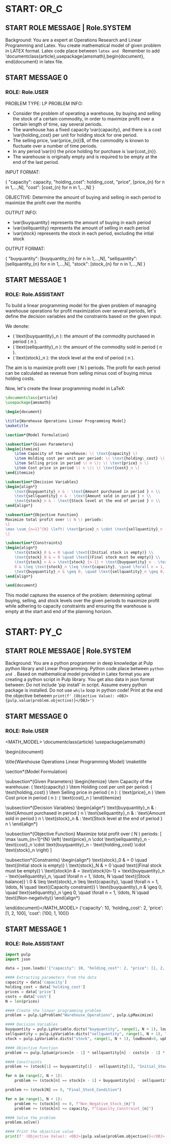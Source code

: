 # START: OR_C 
## START ROLE MESSAGE | Role.SYSTEM 
Background: You are a expert at Operations Research and Linear Programming and Latex. You create mathematical model of given problem in LATEX format. Latex code place between ```latex and ``` Remember to add 'documentclass{article},usepackage{amsmath},begin{document}, end{document} in latex file. 
## START MESSAGE 0 
### ROLE: Role.USER
<DESCRIPTION>
PROBLEM TYPE: LP
PROBLEM INFO:

- Consider the problem of operating a warehouse, by buying and selling the stock of a certain commodity, in order to maximize profit over a certain length of time, say several periods.
- The warehouse has a fixed capacity \var{capacity}, and there is a cost \var{holding_cost} per unit for holding stock for one period.
- The selling price, \var{price_{n}}$, of the commodity is known to fluctuate over a number of time periods. 
- In any period \var{n} the price holding for purchase is \var{cost_{n}}.
- The warehouse is originally empty and is required to be empty at the end of the last period.

INPUT FORMAT:

{
	"capacity": capacity,
	"holding_cost": holding_cost,
	"price", [price_{n} for n in 1,...,N],
	"cost": [cost_{n} for n in 1,...,N]
}


OBJECTIVE: Determine the amount of buying and selling in each period to maximize the profit over the months

OUTPUT INFO:

- \var{buyquantity} represents the amount of buying in each period
- \var{sellquantity} represents the amount of selling in each period
- \var{stock} represents the stock in each period, excluding the intial stock

OUTPUT FORMAT:

{
	"buyquantity": [buyquantity_{n} for n in 1,...,N],
	"sellquantity": [sellquantity_{n} for n in 1,...,N],
	"stock": [stock_{n} for n in 1,...,N]
}
</DESCRIPTION>


## START MESSAGE 1 
### ROLE: Role.ASSISTANT
To build a linear programming model for the given problem of managing warehouse operations for profit maximization over several periods, let's define the decision variables and the constraints based on the given input.

We denote:
- \( \text{buyquantity}_n \): the amount of the commodity purchased in period \( n \).
- \( \text{sellquantity}_n \): the amount of the commodity sold in period \( n \).
- \( \text{stock}_n \): the stock level at the end of period \( n \).

The aim is to maximize profit over \( N \) periods. The profit for each period can be calculated as revenue from selling minus cost of buying minus holding costs.

Now, let's create the linear programming model in LaTeX:

```latex
\documentclass{article}
\usepackage{amsmath}

\begin{document}

\title{Warehouse Operations Linear Programming Model}
\maketitle

\section*{Model Formulation}

\subsection*{Given Parameters}
\begin{itemize}
    \item Capacity of the warehouse: \( \text{capacity} \)
    \item Holding cost per unit per period: \( \text{holding\_cost} \)
    \item Selling price in period \( n \): \( \text{price}_n \)
    \item Cost price in period \( n \): \( \text{cost}_n \)
\end{itemize}

\subsection*{Decision Variables}
\begin{align*}
    \text{buyquantity}_n & : \text{Amount purchased in period } n \\
    \text{sellquantity}_n & : \text{Amount sold in period } n \\
    \text{stock}_n & : \text{Stock level at the end of period } n \\
\end{align*}

\subsection*{Objective Function}
Maximize total profit over \( N \) periods:
\[
\max \sum_{n=1}^{N} \left( \text{price}_n \cdot \text{sellquantity}_n - \text{cost}_n \cdot \text{buyquantity}_n - \text{holding\_cost} \cdot \text{stock}_n \right)
\]

\subsection*{Constraints}
\begin{align*}
    \text{stock}_0 & = 0 \quad \text{(Initial stock is empty)} \\
    \text{stock}_N & = 0 \quad \text{(Final stock must be empty)} \\
    \text{stock}_n & = \text{stock}_{n-1} + \text{buyquantity}_n - \text{sellquantity}_n, \quad \forall n = 1, \ldots, N \quad \text{(Stock balance)} \\
    0 & \leq \text{stock}_n \leq \text{capacity}, \quad \forall n = 1, \ldots, N \quad \text{(Capacity constraint)} \\
    \text{buyquantity}_n & \geq 0, \quad \text{sellquantity}_n \geq 0, \quad \forall n = 1, \ldots, N \quad \text{(Non-negativity)}
\end{align*}

\end{document}
```

This model captures the essence of the problem: determining optimal buying, selling, and stock levels over the given periods to maximize profit while adhering to capacity constraints and ensuring the warehouse is empty at the start and end of the planning horizon.

# START: PY_C 
## START ROLE MESSAGE | Role.SYSTEM 
Background: You are a python programmer in deep knowledge at Pulp python library and Linear Programming. Python code place between ```python and ```. Based on mathematical model provided in Latex format you are creating a python script in Pulp library. You get also data in json format between: <DATA></DATA> Do not include 'pip install' in script. Assume every python package is installed. Do not use `while` loop in python code! Print at the end the objective between <OBJ></OBJ> `print(f' (Objective Value): <OBJ>{pulp.value(problem.objective)}</OBJ>')` 
## START MESSAGE 0 
### ROLE: Role.USER
<MATH_MODEL>
\documentclass{article}
\usepackage{amsmath}

\begin{document}

\title{Warehouse Operations Linear Programming Model}
\maketitle

\section*{Model Formulation}

\subsection*{Given Parameters}
\begin{itemize}
    \item Capacity of the warehouse: \( \text{capacity} \)
    \item Holding cost per unit per period: \( \text{holding\_cost} \)
    \item Selling price in period \( n \): \( \text{price}_n \)
    \item Cost price in period \( n \): \( \text{cost}_n \)
\end{itemize}

\subsection*{Decision Variables}
\begin{align*}
    \text{buyquantity}_n & : \text{Amount purchased in period } n \\
    \text{sellquantity}_n & : \text{Amount sold in period } n \\
    \text{stock}_n & : \text{Stock level at the end of period } n \\
\end{align*}

\subsection*{Objective Function}
Maximize total profit over \( N \) periods:
\[
\max \sum_{n=1}^{N} \left( \text{price}_n \cdot \text{sellquantity}_n - \text{cost}_n \cdot \text{buyquantity}_n - \text{holding\_cost} \cdot \text{stock}_n \right)
\]

\subsection*{Constraints}
\begin{align*}
    \text{stock}_0 & = 0 \quad \text{(Initial stock is empty)} \\
    \text{stock}_N & = 0 \quad \text{(Final stock must be empty)} \\
    \text{stock}_n & = \text{stock}_{n-1} + \text{buyquantity}_n - \text{sellquantity}_n, \quad \forall n = 1, \ldots, N \quad \text{(Stock balance)} \\
    0 & \leq \text{stock}_n \leq \text{capacity}, \quad \forall n = 1, \ldots, N \quad \text{(Capacity constraint)} \\
    \text{buyquantity}_n & \geq 0, \quad \text{sellquantity}_n \geq 0, \quad \forall n = 1, \ldots, N \quad \text{(Non-negativity)}
\end{align*}

\end{document}</MATH_MODEL>
<DATA>
{'capacity': 10, 'holding_cost': 2, 'price': [1, 2, 100], 'cost': [100, 1, 100]}</DATA>


## START MESSAGE 1 
### ROLE: Role.ASSISTANT
```python
import pulp
import json

data = json.loads('{"capacity": 10, "holding_cost": 2, "price": [1, 2, 100], "cost": [100, 1, 100]}')

#### Extracting parameters from the data
capacity = data['capacity']
holding_cost = data['holding_cost']
prices = data['price']
costs = data['cost']
N = len(prices)

#### Create the linear programming problem
problem = pulp.LpProblem("Warehouse_Operations", pulp.LpMaximize)

#### Decision Variables
buyquantity = pulp.LpVariable.dicts("buyquantity", range(1, N + 1), lowBound=0)
sellquantity = pulp.LpVariable.dicts("sellquantity", range(1, N + 1), lowBound=0)
stock = pulp.LpVariable.dicts("stock", range(1, N + 1), lowBound=0, upBound=capacity)

#### Objective Function
problem += pulp.lpSum(prices[n - 1] * sellquantity[n] - costs[n - 1] * buyquantity[n] - holding_cost * stock[n] for n in range(1, N + 1))

#### Constraints
problem += (stock[1] == buyquantity[1] - sellquantity[1], "Initial_Stock_Condition")

for n in range(2, N + 1):
    problem += (stock[n] == stock[n - 1] + buyquantity[n] - sellquantity[n], f"Stock_Balance_{n}")

problem += (stock[N] == 0, "Final_Stock_Condition")

for n in range(1, N + 1):
    problem += (stock[n] >= 0, f"Non_Negative_Stock_{n}")
    problem += (stock[n] <= capacity, f"Capacity_Constraint_{n}")

#### Solve the problem
problem.solve()

#### Print the objective value
print(f' (Objective Value): <OBJ>{pulp.value(problem.objective)}</OBJ>')
```

